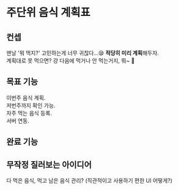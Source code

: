 # 주단위 음식 계획표

## 컨셉

맨날 '뭐 먹지?' 고민하는게 너무 귀찮다...😪 **적당히 미리 계획**해두자.  
계획대로 못 먹으면? 걍 다음에 먹거나 안 먹는거지, 뭐~ 🤤

## 목표 기능

이번주 음식 계획.  
저번주까지 확인 가능.  
자주 먹는 음식 등록.  
서버 연동.

## 완료 기능

## 무작정 질러보는 아이디어

다 먹은 음식, 먹고 남은 음식 관리? (직관적이고 사용하기 편한 UI 어떻게?)
